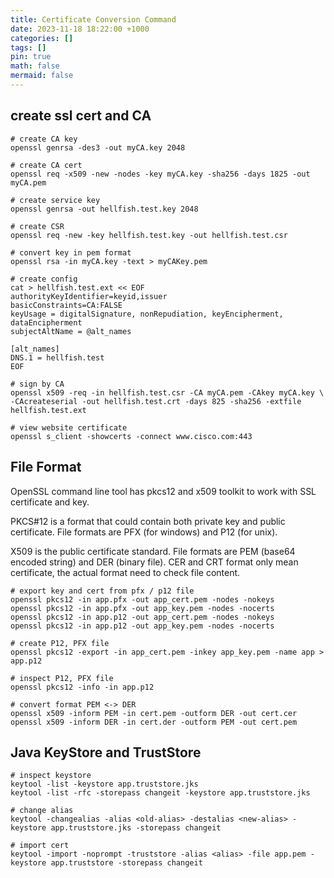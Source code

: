 ```yaml
---
title: Certificate Conversion Command
date: 2023-11-18 18:22:00 +1000
categories: []
tags: []
pin: true
math: false
mermaid: false
---
```


## create ssl cert and CA

``` shell
# create CA key
openssl genrsa -des3 -out myCA.key 2048

# create CA cert
openssl req -x509 -new -nodes -key myCA.key -sha256 -days 1825 -out myCA.pem

# create service key
openssl genrsa -out hellfish.test.key 2048

# create CSR
openssl req -new -key hellfish.test.key -out hellfish.test.csr

# convert key in pem format
openssl rsa -in myCA.key -text > myCAKey.pem

# create config
cat > hellfish.test.ext << EOF 
authorityKeyIdentifier=keyid,issuer
basicConstraints=CA:FALSE
keyUsage = digitalSignature, nonRepudiation, keyEncipherment, dataEncipherment
subjectAltName = @alt_names

[alt_names]
DNS.1 = hellfish.test
EOF

# sign by CA
openssl x509 -req -in hellfish.test.csr -CA myCA.pem -CAkey myCA.key \
-CAcreateserial -out hellfish.test.crt -days 825 -sha256 -extfile hellfish.test.ext

# view website certificate
openssl s_client -showcerts -connect www.cisco.com:443
```

## File Format

OpenSSL command line tool has pkcs12 and x509 toolkit to work with SSL certificate and key. 

PKCS#12 is a format that could contain both private key and public certificate. File formats are PFX (for windows) and P12 (for unix).

X509 is the public certificate standard. File formats are PEM (base64 encoded string) and DER (binary file). CER and CRT format only mean certificate, the actual format need to check file content.

``` shell
# export key and cert from pfx / p12 file
openssl pkcs12 -in app.pfx -out app_cert.pem -nodes -nokeys
openssl pkcs12 -in app.pfx -out app_key.pem -nodes -nocerts
openssl pkcs12 -in app.p12 -out app_cert.pem -nodes -nokeys
openssl pkcs12 -in app.p12 -out app_key.pem -nodes -nocerts

# create P12, PFX file
openssl pkcs12 -export -in app_cert.pem -inkey app_key.pem -name app > app.p12

# inspect P12, PFX file
openssl pkcs12 -info -in app.p12

# convert format PEM <-> DER
openssl x509 -inform PEM -in cert.pem -outform DER -out cert.cer
openssl x509 -inform DER -in cert.der -outform PEM -out cert.pem
```

## Java KeyStore and TrustStore

``` shell
# inspect keystore
keytool -list -keystore app.truststore.jks
keytool -list -rfc -storepass changeit -keystore app.truststore.jks

# change alias
keytool -changealias -alias <old-alias> -destalias <new-alias> -keystore app.truststore.jks -storepass changeit

# import cert
keytool -import -noprompt -truststore -alias <alias> -file app.pem -keystore app.truststore -storepass changeit

```
